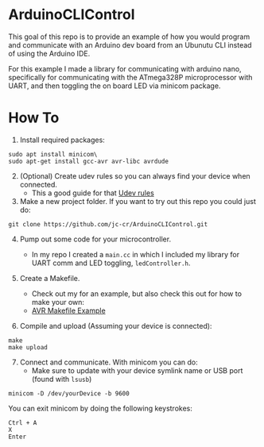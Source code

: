 # ArduinoCLIControl
This goal of this repo is to provide an example of how you would program and communicate with an Arduino dev board from an Ubunutu CLI instead of using the Arduino IDE.

For this example I made a library for communicating with arduino nano, specifically for communicating with the ATmega328P microprocessor with UART, and then toggling the on board LED via minicom package.


# How To
1. Install required packages:
```
sudo apt install minicom\
sudo apt-get install gcc-avr avr-libc avrdude
```
2. (Optional) Create udev rules so you can always find your device when connected.
    - This a good guide for that [Udev rules](https://steve.fi/hardware/arduino-basics/) 
4.  Make a new project folder. If you want to try out this repo you could just do:
```
git clone https://github.com/jc-cr/ArduinoCLIControl.git
```
4. Pump out some code for your microcontroller. 
    - In my repo I created a `main.cc` in which I included my library for UART comm and LED toggling, `ledController.h`.

5. Create a Makefile.
    - Check out my for an example, but also check this out for how to make your own:
    - [AVR Makefile Example](https://gist.github.com/SammysHP/8a595ef498ac903be35fcbcf61804c38)
6. Compile and upload (Assuming your device is connected):
```
make 
make upload
```
7. Connect and communicate. With minicom you can do:
    - Make sure to update with your device symlink name or USB port (found with `lsusb`)
```
minicom -D /dev/yourDevice -b 9600
```
You can exit minicom by doing the following keystrokes:
```
Ctrl + A
X
Enter
```
